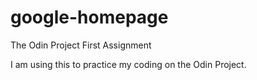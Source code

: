 # google-homepage
The Odin Project First Assignment

I am using this to practice my coding on the Odin Project. 

